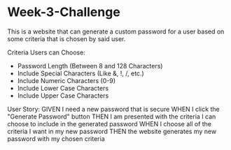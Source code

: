 # Week-3-Challenge

This is a website that can generate a custom password for a user based on some criteria that is chosen by said user. 

Criteria Users can Choose:
- Password Length (Between 8 and 128 Characters)
- Include Special Characters (Like &, !, /, etc.)
- Include Numeric Characters (0-9)
- Include Lower Case Characters
- Include Upper Case Characters

User Story:
GIVEN I need a new password that is secure
WHEN I click the "Generate Password" button
THEN I am presented with the criteria I can choose to include in the generated password
WHEN I choose all of the criteria I want in my new password
THEN the website generates my new password with my chosen criteria
